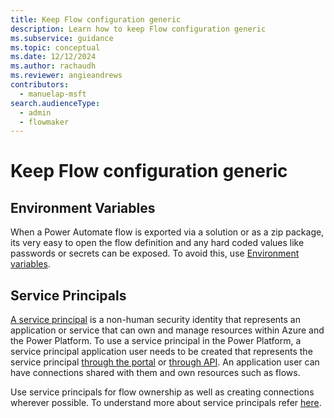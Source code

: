 ```yaml
---
title: Keep Flow configuration generic
description: Learn how to keep Flow configuration generic
ms.subservice: guidance
ms.topic: conceptual
ms.date: 12/12/2024
ms.author: rachaudh
ms.reviewer: angieandrews
contributors: 
  - manuelap-msft
search.audienceType: 
  - admin
  - flowmaker
---
```


# Keep Flow configuration generic

## Environment Variables

When a Power Automate flow is exported via a solution or as a zip package, its very easy to open the flow definition and any hard coded values like passwords or secrets can be exposed. To avoid this, use [Environment variables](/power-apps/maker/data-platform/environmentvariables-power-automate). 

## Service Principals

[A service principal](/entra/identity-platform/app-objects-and-service-principals) is a non-human security identity that represents an application or service that can own and manage resources within Azure and the Power Platform. To use a service principal in the Power Platform, a service principal application user needs to be created that represents the service principal [through the portal](/power-platform/admin/create-users) or [through API](/power-platform/admin/manage-application-users). An application user can have connections shared with them and own resources such as flows.

Use service principals for flow ownership as well as creating connections wherever possible. To understand more about service principals refer [here](/power-automate/service-principal-support).